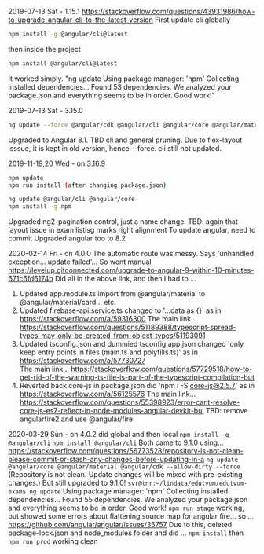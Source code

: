 2019-07-13 Sat - 1.15.1
https://stackoverflow.com/questions/43931986/how-to-upgrade-angular-cli-to-the-latest-version
First update cli globally
```sh
npm install -g @angular/cli@latest
```
then inside the project
```sh
npm install @angular/cli@latest
```
It worked simply.
"ng update
Using package manager: 'npm'
Collecting installed dependencies...
Found 53 dependencies.
    We analyzed your package.json and everything seems to be in order. Good work!"


2019-07-13 Sat - 3.15.0
```sh
ng update --force @angular/cdk @angular/cli @angular/core @angular/material
```
Upgraded to Angular 8.1. TBD cli and general pruning.
Due to flex-layout isssue, it is kept in old version, hence --force.
cli still not updated. 


2019-11-19,20 Wed - on 3.16.9
```sh
npm update
npm run install (after changing package.json)

ng update @angular/cli @angular/core
npm install -g npm 
```
Upgraded ng2-pagination control, just a name change.
TBD: again that layout issue in exam listisg marks right alignment
To update angular, need to commit
Upgraded angular too to 8.2


2020-02-14 Fri - on 4.0.0
The automatic route was messy. Says 'unhandled exception... update failed'...
So went manual
https://levelup.gitconnected.com/upgrade-to-angular-9-within-10-minutes-671c6fd6174b
Did all in the above link, and then I had to ...
1. Updated app.module.ts
    import from @angular/material to @angular/material/card... etc.
2. Updated firebase-api.service.ts
    changed to '...data as {}' as in https://stackoverflow.com/a/59316300
    The main link...
    https://stackoverflow.com/questions/51189388/typescript-spread-types-may-only-be-created-from-object-types/51193091
3. Updated tsconfig.json and dummied tsconfig.app.json
    changed 'only keep entry points in files (main.ts and polyfills.ts)'
    as in https://stackoverflow.com/a/57730727  
    The main link...
    https://stackoverflow.com/questions/57729518/how-to-get-rid-of-the-warning-ts-file-is-part-of-the-typescript-compilation-but
4. Reverted back core-js in package.json
    did 'npm i -S core-js@2.5.7' as in https://stackoverflow.com/a/56125576
    The main link...
    https://stackoverflow.com/questions/55398923/error-cant-resolve-core-js-es7-reflect-in-node-modules-angular-devkit-bui
TBD: remove angularfire2 and use @angular/fire

2020-03-29 Sun - on 4.0.2
did global and then local
`npm install -g @angular/cli`
`npm install @angular/cli`
Both came to 9.1.0
using...
https://stackoverflow.com/questions/56773528/repository-is-not-clean-please-commit-or-stash-any-changes-before-updating-in-a
`ng update @angular/core @angular/material @angular/cdk --allow-dirty --force`
(Repository is not clean. Update changes will be mixed with pre-existing changes.)
But still upgraded to 9.1.0!
`svr@tnr:~/lindata/edutvum/edutvum-exam$ ng update`
  Using package manager: 'npm'
  Collecting installed dependencies...
  Found 55 dependencies.
      We analyzed your package.json and everything seems to be in order. Good work!
`npm run stage`
working, but showed some errors about flattening source map for angular fire... so ...
https://github.com/angular/angular/issues/35757
Due to this, deleted package-lock.json and node_modules folder and did ...
`npm install`
then
`npm run prod`
working clean
